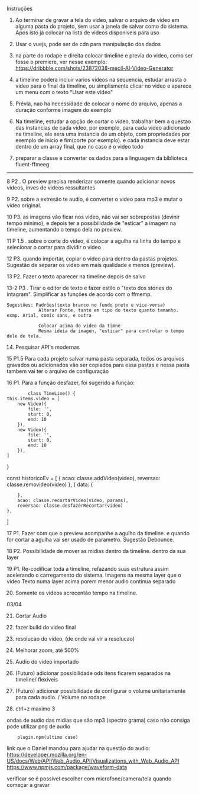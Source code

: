 Instruções

1. Ao terminar de gravar a tela do video, salvar o arquivo de vídeo em alguma pasta do projeto, sem usar a janela de salvar como do sistema. Apos isto já colocar na lista de videos disponiveis para uso

2. Usar o vuejs, pode ser de cdn para manipulação dos dados

3. na parte do rodape e direita colocar timeline e previa do video, como ser fosse o premiere, ver nesse exemplo: https://dribbble.com/shots/23872038-mecil-AI-Video-Generator

4. a timeline podera incluir varios videos na sequencia, estudar arrasta o video para o final da timeline, ou simplismente clicar no video e aparece um menu com o texto "Usar este vídeo"

5. Prévia, nao ha necessidade de colocar o nome do arquivo, apenas a duração conforme imagem do exemplo

6. Na timeline, estudar a opção de cortar o vídeo, trabalhar bem a questao das instancias de cada video, por exemplo, para cada video adicionado na timeline, ele sera uma instancia de um objeto, com propriedades por exemplo de inicio e fim(corte por exemplo). e cada instancia deve estar dentro de um array final, que no caso é o video todo

7. preparar a classe e converter os dados para a linguagem da biblioteca fluent-ffmeeg


-----------------------------------------------------------------------------------------------------


8 P2 . O preview precisa renderizar somente quando adicionar novos videos, inves de videos ressultantes 

9 P2. sobre a extresão te audio, é converter o video para mp3 e mutar o video original.

10 P3. as imagens vão ficar nos video, não vai ser sobrepostas (devinir tempo minimo), e depois ter a possibilidade de "esticar" a imagem na timeline, aumentando o tempo dela no preview.

11 P 1.5 . sobre o corte do video, é colocar a agulha na linha do tempo e selecionar o cortar para dividir o video

12 P3. quando importar, copiar o video para dentro da pastas projetos. Sugestão de separar os video em mais qualidade e menos (preview).

13 P2. Fazer o texto aparecer na timeline depois de salvo

13-2 P3 . Tirar o editor de texto e fazer estilo o "texto dos stories do intagram". Simplificar as funções de acordo com o ffmemp.

    Sugestões: Padrões(texto branco no fundo preto e vice-versa)
                Alterar Fonte, tanto em tipo do texto quanto tamanho. exmp. Arial, comic sans, e outra

                Colocar acima do video da timne
                Mesma ideia da imagen, "esticar" para controlar o tempo dele de tela.

14. Pesquisar API's modernas

15 P1.5 Para cada projeto salvar numa pasta separada, todos os arquivos gravados ou adicionados vão ser copiados para essa pastas e nessa pasta tambem vai ter o arquivo de configuração

16 P1. Para a função desfazer, foi sugerido a função:

            class TimeLine() {
    this.items.video = [
        new Video({
            file: '',
            start: 0,
            end: 10
        }),
        new Video({
            file: '',
            start: 0,
            end: 10
        }),
    ]
}

const historicoEv = [
    {
        acao: classe.addVideo(video),
        reversao: classe.removideo(video)
    },
    {
        data: {

        },
        acao: classe.recortarVideo(video, params),
        reversao: classe.desfazerRecortar(video)
    },
]

17 P1. Fazer com que o preview  acompanhe a agulho da timeline. e quando for cortar a agulha vai ser usado de parametro. Sugestão Debounce.

18 P2. Possibilidade de mover as midias dentro da timeline. dentro da sua layer

19 P1. Re-codificar toda a timeline, refazando suas estrutura assim acelerando o carregamento do sistema.
            Imagens na mesma layer que o video
            Texto numa layer acima porem menor
            audio continua separado


20. Somente os videos acrecentão tempo na timeline.

03/04

21. Cortar Audio

22. fazer build do video final

23. resolucao do video, (de onde vai vir a resolucao)

24. Melhorar zoom, até 500%

25. Audio do video importado

26. (Futuro) adicionar possibilidade ods itens ficarem separados na timeline/ flexiveis

27. (Futuro) adicionar possibilidade de configurar o volume unitariamente para cada audio. / Volume no rodape 


28. ctrl+z maximo 3



ondas de audio das midias que são mp3 (spectro grama) caso não consiga pode utilizar png de audio

        plugin.npm(ultimo caso)

link que o Daniel mandou para ajudar na questão do audio:
     https://developer.mozilla.org/en-US/docs/Web/API/Web_Audio_API/Visualizations_with_Web_Audio_API
     https://www.npmjs.com/package/waveform-data



verificar se é possivel escolher com microfone/camera/tela quando começar a gravar

